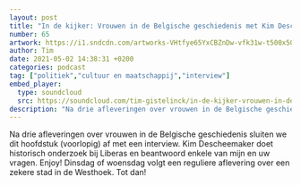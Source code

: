 ```yaml
---
layout: post
title: "In de kijker: Vrouwen in de Belgische geschiedenis met Kim Descheemaeker"
number: 65
artwork: https://i1.sndcdn.com/artworks-VHtfye65YxCBZnDw-vfk31w-t500x500.jpg
author: Tim
date: 2021-05-02 14:38:31 +0200
categories: podcast
tag: ["politiek","cultuur en maatschappij","interview"]
embed_player:
  type: soundcloud
  src: https://soundcloud.com/tim-gistelinck/in-de-kijker-vrouwen-in-de-belgische-geschiedenis-met-kim-descheemaeker
description: "Na drie afleveringen over vrouwen in de Belgische geschiedenis sluiten we dit hoofdstuk (voorlopig) af met een interview."
---
```

Na drie afleveringen over vrouwen in de Belgische geschiedenis sluiten we dit hoofdstuk (voorlopig) af met een interview. Kim Descheemaker doet historisch onderzoek bij Liberas en beantwoord enkele van mijn en uw vragen. Enjoy! Dinsdag of woensdag volgt een reguliere aflevering over een zekere stad in de Westhoek. Tot dan!